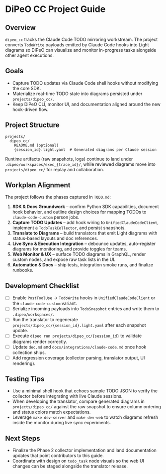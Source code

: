 # DiPeO CC Project Guide

## Overview

`dipeo_cc` tracks the Claude Code TODO mirroring workstream. The project converts `TodoWrite` payloads emitted by Claude Code hooks into Light diagrams so DiPeO can visualize and monitor in-progress tasks alongside other agent executions.

## Goals

- Capture TODO updates via Claude Code shell hooks without modifying the core SDK.
- Materialize real-time TODO state into diagrams persisted under `projects/dipeo_cc/`.
- Keep DiPeO CLI, monitor UI, and documentation aligned around the new hook-driven flow.

## Project Structure

```
projects/
  dipeo_cc/
    README.md (optional)
    {session_id}.light.yaml  # Generated diagrams per Claude session
```

Runtime artifacts (raw snapshots, logs) continue to land under `.dipeo/workspaces/exec_{trace_id}/`, while reviewed diagrams move into `projects/dipeo_cc/` for replay and collaboration.

## Workplan Alignment

The project follows the phases captured in `TODO.md`:

1. **SDK & Docs Groundwork** – confirm Python SDK capabilities, document hook behavior, and outline design choices for mapping TODOs to `claude-code-custom` person jobs.
2. **Capture TODO Updates** – add hook wiring to `UnifiedClaudeCodeClient`, implement a `TodoTaskCollector`, and persist snapshots.
3. **Translate to Diagrams** – build translators that emit Light diagrams with status-based layouts and doc references.
4. **Live Sync & Execution Integration** – debounce updates, auto-register diagrams for monitoring, and provide toggles for teams.
5. **Web Monitor & UX** – surface TODO diagrams in GraphQL, render custom nodes, and expose raw task lists in the UI.
6. **Automation & Docs** – ship tests, integration smoke runs, and finalize runbooks.

## Development Checklist

- [ ] Enable `PostToolUse` → `TodoWrite` hooks in `UnifiedClaudeCodeClient` or the `claude-code-custom` variant.
- [ ] Serialize incoming payloads into `TodoSnapshot` entries and write them to `.dipeo/workspaces/`.
- [ ] Run the translator to regenerate `projects/dipeo_cc/{session_id}.light.yaml` after each snapshot update.
- [ ] Execute `dipeo run projects/dipeo_cc/{session_id}` to validate diagrams render correctly.
- [ ] Update `doc.md` and `docs/integrations/claude-code.md` once hook collection ships.
- [ ] Add regression coverage (collector parsing, translator output, UI rendering).

## Testing Tips

- Use a minimal shell hook that echoes sample TODO JSON to verify the collector before integrating with live Claude sessions.
- When developing the translator, compare generated diagrams in `projects/dipeo_cc/` against the raw snapshot to ensure column ordering and status colors match expectations.
- Leverage `make dev-server` and `make dev-web` to watch diagrams refresh inside the monitor during live sync experiments.

## Next Steps

- Finalize the Phase 2 collector implementation and land documentation updates that point contributors to this guide.
- Coordinate with design on `todo_task` node visuals so the web UI changes can be staged alongside the translator release.
